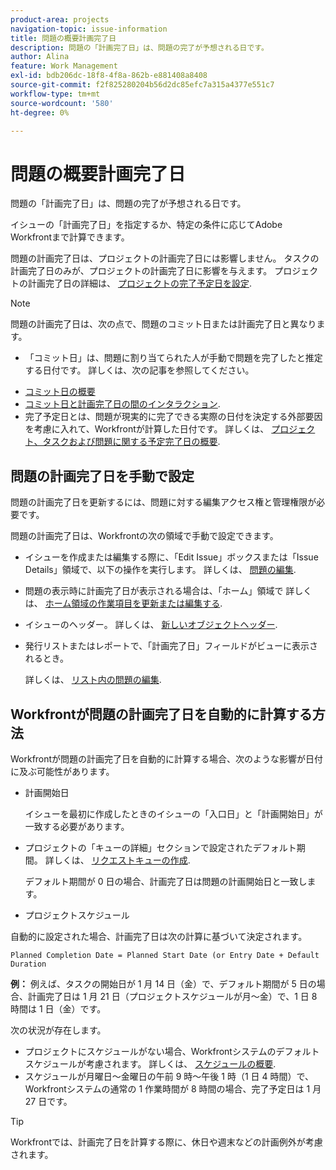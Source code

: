 ```yaml
---
product-area: projects
navigation-topic: issue-information
title: 問題の概要計画完了日
description: 問題の「計画完了日」は、問題の完了が予想される日です。
author: Alina
feature: Work Management
exl-id: bdb206dc-18f8-4f8a-862b-e881408a8408
source-git-commit: f2f825280204b56d2dc85efc7a315a4377e551c7
workflow-type: tm+mt
source-wordcount: '580'
ht-degree: 0%

---
```


# 問題の概要計画完了日

問題の「計画完了日」は、問題の完了が予想される日です。

イシューの「計画完了日」を指定するか、特定の条件に応じてAdobe Workfrontまで計算できます。 

問題の計画完了日は、プロジェクトの計画完了日には影響しません。 タスクの計画完了日のみが、プロジェクトの計画完了日に影響を与えます。 プロジェクトの計画完了日の詳細は、 [プロジェクトの完了予定日を設定](../../../manage-work/projects/planning-a-project/project-planned-completion-date.md).

>[!NOTE]
>
>問題の計画完了日は、次の点で、問題のコミット日または計画完了日と異なります。
>
>* 「コミット日」は、問題に割り当てられた人が手動で問題を完了したと推定する日付です。 詳しくは、次の記事を参照してください。
   * [コミット日の概要](../../../manage-work/projects/updating-work-in-a-project/overview-of-commit-dates.md)
   * [コミット日と計画完了日の間のインタラクション](../../../manage-work/projects/updating-work-in-a-project/interactions-between-commit-and-planned-completion-dates.md).
* 完了予定日とは、問題が現実的に完了できる実際の日付を決定する外部要因を考慮に入れて、Workfrontが計算した日付です。 詳しくは、 [プロジェクト、タスクおよび問題に関する予定完了日の概要](../../../manage-work/projects/planning-a-project/project-projected-completion-date.md).
>


## 問題の計画完了日を手動で設定

問題の計画完了日を更新するには、問題に対する編集アクセス権と管理権限が必要です。

問題の計画完了日は、Workfrontの次の領域で手動で設定できます。

* イシューを作成または編集する際に、「Edit Issue」ボックスまたは「Issue Details」領域で、以下の操作を実行します。 詳しくは、 [問題の編集](../../../manage-work/issues/manage-issues/edit-issues.md).
* 問題の表示時に計画完了日が表示される場合は、「ホーム」領域で 詳しくは、 [ホーム領域の作業項目を更新または編集する](../../../workfront-basics/using-home/using-the-home-area/update-and-edit-work-item-home.md).
* イシューのヘッダー。 詳しくは、 [新しいオブジェクトヘッダー](../../../workfront-basics/the-new-workfront-experience/new-object-headers.md).
* 発行リストまたはレポートで、「計画完了日」フィールドがビューに表示されるとき。

   詳しくは、 [リスト内の問題の編集](../../../manage-work/issues/manage-issues/edit-issues-in-a-list.md).

## Workfrontが問題の計画完了日を自動的に計算する方法

Workfrontが問題の計画完了日を自動的に計算する場合、次のような影響が日付に及ぶ可能性があります。

* 計画開始日

   イシューを最初に作成したときのイシューの「入口日」と「計画開始日」が一致する必要があります。

* プロジェクトの「キューの詳細」セクションで設定されたデフォルト期間。 詳しくは、 [リクエストキューの作成](../../../manage-work/requests/create-and-manage-request-queues/create-request-queue.md).

   デフォルト期間が 0 日の場合、計画完了日は問題の計画開始日と一致します。

* プロジェクトスケジュール

自動的に設定された場合、計画完了日は次の計算に基づいて決定されます。 

```
Planned Completion Date = Planned Start Date (or Entry Date + Default Duration
```

**例：** 例えば、タスクの開始日が 1 月 14 日（金）で、デフォルト期間が 5 日の場合、計画完了日は 1 月 21 日（プロジェクトスケジュールが月～金）で、1 日 8 時間は 1 日（金）です。

次の状況が存在します。

* プロジェクトにスケジュールがない場合、Workfrontシステムのデフォルトスケジュールが考慮されます。 詳しくは、 [スケジュールの概要](../../../administration-and-setup/set-up-workfront/configure-timesheets-schedules/schedules-overview.md).
* スケジュールが月曜日～金曜日の午前 9 時～午後 1 時（1 日 4 時間）で、Workfrontシステムの通常の 1 作業時間が 8 時間の場合、完了予定日は 1 月 27 日です。

>[!TIP]
Workfrontでは、計画完了日を計算する際に、休日や週末などの計画例外が考慮されます。

 

